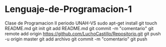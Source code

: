 # Lenguaje-de-Programacion-1
Clase de Programacion II periodo UNAH-VS
sudo apt-get install git
touch README.md
git init
git add README.md
git commit -m "comentario"
git remote add origin https://github.com/LuchoCastillo/Repositorio.git
git push -u origin master
git add archivo
git commit -m "comentario"
git push
